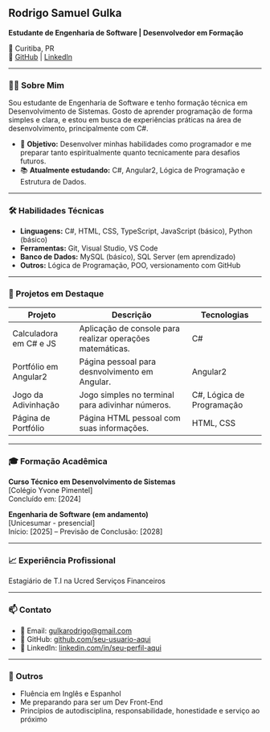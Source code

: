 ## Rodrigo Samuel Gulka

**Estudante de Engenharia de Software | Desenvolvedor em Formação**

📍 Curitiba, PR  
🔗 [GitHub](https://github.com/rodrigogulka) | [LinkedIn](https://linkedin.com/in/rodrigo-samuel-gulka)

---

### 👨‍💻 Sobre Mim

Sou estudante de Engenharia de Software e tenho formação técnica em Desenvolvimento de Sistemas. Gosto de aprender programação de forma simples e clara, e estou em busca de experiências práticas na área de desenvolvimento, principalmente com C#.

- 🎯 **Objetivo:** Desenvolver minhas habilidades como programador e me preparar tanto espiritualmente quanto tecnicamente para desafios futuros.
- 📚 **Atualmente estudando:** C#, Angular2, Lógica de Programação e Estrutura de Dados.

---

### 🛠️ Habilidades Técnicas

- **Linguagens:** C#, HTML, CSS, TypeScript, JavaScript (básico), Python (básico)
- **Ferramentas:** Git, Visual Studio, VS Code
- **Banco de Dados:** MySQL (básico), SQL Server (em aprendizado)
- **Outros:** Lógica de Programação, POO, versionamento com GitHub

---

### 📂 Projetos em Destaque

| Projeto | Descrição | Tecnologias |
|--------|-----------|-------------|
| Calculadora em C# e JS | Aplicação de console para realizar operações matemáticas. | C# |
| Portfólio em Angular2 | Página pessoal para desnvolvimento em Angular. | Angular2 |
| Jogo da Adivinhação | Jogo simples no terminal para adivinhar números. | C#, Lógica de Programação |
| Página de Portfólio | Página HTML pessoal com suas informações. | HTML, CSS |

---

### 🎓 Formação Acadêmica

**Curso Técnico em Desenvolvimento de Sistemas**  
[Colégio Yvone Pimentel]  
Concluído em: [2024]

**Engenharia de Software (em andamento)**  
[Unicesumar - presencial]  
Início: [2025] – Previsão de Conclusão: [2028]

---

### 📈 Experiência Profissional

Estagiário de T.I na Ucred Serviços Financeiros

---

### 📫 Contato

- 📧 Email: gulkarodrigo@gmail.com  
- 🔗 GitHub: [github.com/seu-usuario-aqui](https://github.com/rodrigogulka)  
- 🔗 LinkedIn: [linkedin.com/in/seu-perfil-aqui](https://linkedin.com/in/rodrigo-samuel-gulka)

---

### 🙏 Outros

- Fluência em Inglês e Espanhol
- Me preparando para ser um Dev Front-End
- Princípios de autodisciplina, responsabilidade, honestidade e serviço ao próximo
